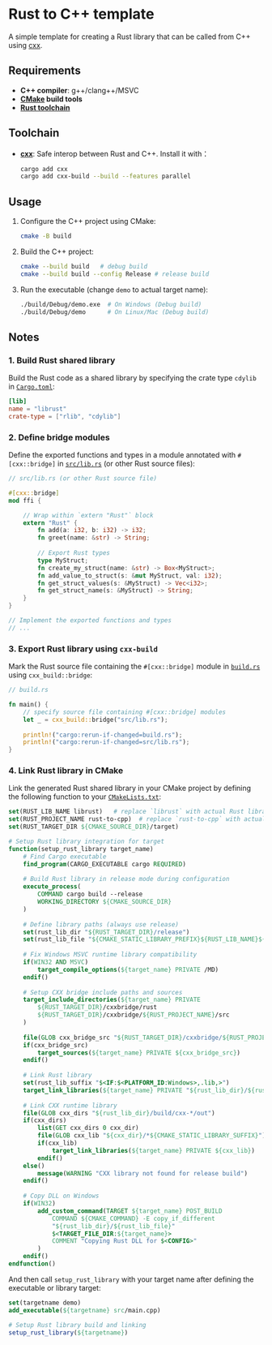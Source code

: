 # Rust to C++ template

A simple template for creating a Rust library that can be called from C++ using [cxx](https://cxx.rs/).

## Requirements

- **C++ compiler**: g++/clang++/MSVC
- **[CMake](https://cmake.org/download/) build tools**
- **[Rust toolchain](https://www.rust-lang.org/tools/install)**


## Toolchain

- **[cxx](https://cxx.rs/)**: Safe interop between Rust and C++. Install it with：
    ```bash
    cargo add cxx
    cargo add cxx-build --build --features parallel
    ```

## Usage

1. Configure the C++ project using CMake:

    ```bash
    cmake -B build
    ```

2. Build the C++ project:

    ```bash
    cmake --build build   # debug build
    cmake --build build --config Release # release build
    ```

3. Run the executable (change `demo` to actual target name):
    ```bash
    ./build/Debug/demo.exe  # On Windows (Debug build)
    ./build/Debug/demo      # On Linux/Mac (Debug build)
    ```


## Notes

### 1. Build Rust shared library

Build the Rust code as a shared library by specifying the crate type `cdylib` in [`Cargo.toml`](Cargo.toml):

```toml
[lib]
name = "librust"
crate-type = ["rlib", "cdylib"]
```

### 2. Define bridge modules

Define the exported functions and types in a module annotated with `#[cxx::bridge]` in [`src/lib.rs`](src/lib.rs) (or other Rust source files):

```rust
// src/lib.rs (or other Rust source file)

#[cxx::bridge]
mod ffi {

    // Wrap within `extern "Rust"` block
    extern "Rust" {
        fn add(a: i32, b: i32) -> i32;
        fn greet(name: &str) -> String;
        
        // Export Rust types
        type MyStruct;
        fn create_my_struct(name: &str) -> Box<MyStruct>;
        fn add_value_to_struct(s: &mut MyStruct, val: i32);
        fn get_struct_values(s: &MyStruct) -> Vec<i32>;
        fn get_struct_name(s: &MyStruct) -> String;
    }
}

// Implement the exported functions and types
// ...

```

### 3. Export Rust library using `cxx-build`

Mark the Rust source file containing the `#[cxx::bridge]` module in [`build.rs`](build.rs) using `cxx_build::bridge`:

```rust
// build.rs

fn main() {
    // specify source file containing #[cxx::bridge] modules
    let _ = cxx_build::bridge("src/lib.rs");   
    
    println!("cargo:rerun-if-changed=build.rs");
    println!("cargo:rerun-if-changed=src/lib.rs");
}
```


### 4. Link Rust library in CMake

Link the generated Rust shared library in your CMake project by defining the following function to your [`CMakeLists.txt`](CMakeLists.txt):

```cmake
set(RUST_LIB_NAME librust)   # replace `librust` with actual Rust library name
set(RUST_PROJECT_NAME rust-to-cpp)  # replace `rust-to-cpp` with actual Cargo project name
set(RUST_TARGET_DIR ${CMAKE_SOURCE_DIR}/target)

# Setup Rust library integration for target
function(setup_rust_library target_name)
    # Find Cargo executable
    find_program(CARGO_EXECUTABLE cargo REQUIRED)
    
    # Build Rust library in release mode during configuration
    execute_process(
        COMMAND cargo build --release
        WORKING_DIRECTORY ${CMAKE_SOURCE_DIR}
    )
    
    # Define library paths (always use release)
    set(rust_lib_dir "${RUST_TARGET_DIR}/release")
    set(rust_lib_file "${CMAKE_STATIC_LIBRARY_PREFIX}${RUST_LIB_NAME}${CMAKE_SHARED_LIBRARY_SUFFIX}")
    
    # Fix Windows MSVC runtime library compatibility
    if(WIN32 AND MSVC)
        target_compile_options(${target_name} PRIVATE /MD)
    endif()
    
    # Setup CXX bridge include paths and sources
    target_include_directories(${target_name} PRIVATE 
        ${RUST_TARGET_DIR}/cxxbridge/rust
        ${RUST_TARGET_DIR}/cxxbridge/${RUST_PROJECT_NAME}/src
    )
    
    file(GLOB cxx_bridge_src "${RUST_TARGET_DIR}/cxxbridge/${RUST_PROJECT_NAME}/src/*.cc")
    if(cxx_bridge_src)
        target_sources(${target_name} PRIVATE ${cxx_bridge_src})
    endif()
        
    # Link Rust library
    set(rust_lib_suffix "$<IF:$<PLATFORM_ID:Windows>,.lib,>")
    target_link_libraries(${target_name} PRIVATE "${rust_lib_dir}/${rust_lib_file}${rust_lib_suffix}")
    
    # Link CXX runtime library
    file(GLOB cxx_dirs "${rust_lib_dir}/build/cxx-*/out")
    if(cxx_dirs)
        list(GET cxx_dirs 0 cxx_dir)
        file(GLOB cxx_lib "${cxx_dir}/*${CMAKE_STATIC_LIBRARY_SUFFIX}")
        if(cxx_lib)
            target_link_libraries(${target_name} PRIVATE ${cxx_lib})
        endif()
    else()
        message(WARNING "CXX library not found for release build")
    endif()
    
    # Copy DLL on Windows
    if(WIN32)
        add_custom_command(TARGET ${target_name} POST_BUILD
            COMMAND ${CMAKE_COMMAND} -E copy_if_different
            "${rust_lib_dir}/${rust_lib_file}"
            $<TARGET_FILE_DIR:${target_name}>
            COMMENT "Copying Rust DLL for $<CONFIG>"
        )
    endif()
endfunction()
```

And then call `setup_rust_library` with your target name after defining the executable or library target:

```cmake
set(targetname demo)
add_executable(${targetname} src/main.cpp)

# Setup Rust library build and linking
setup_rust_library(${targetname})
```


